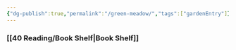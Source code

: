 ```yaml
---
{"dg-publish":true,"permalink":"/green-meadow/","tags":["gardenEntry"]}
---
```



### [[40 Reading/Book Shelf\|Book Shelf]]


